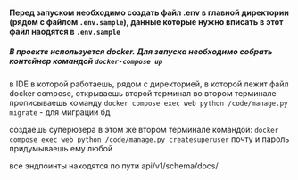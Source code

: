 #### Перед запуском необходимо создать файл .env в главной директории (рядом с файлом `.env.sample`), данные которые нужно вписать в этот файл наодятся в `.env.sample`

##### В проекте используется docker. Для запуска необходимо собрать контейнер командой `docker-compose up`

в IDE в которой работаешь, рядом с директорией, в которой лежит файл docker compose, открываешь второй терминал
    во втором терминале прописываешь команду 
    `docker compose exec web python /code/manage.py migrate` - для миграции бд

создаешь суперюзера в этом же втором терминале командой: 
    `docker compose exec web python /code/manage.py createsuperuser`
    почту и пароль придумываешь ему любой

все эндпоинты находятся по пути api/v1/schema/docs/